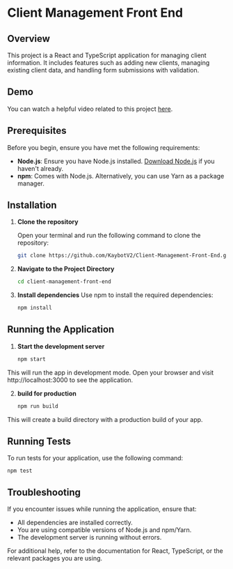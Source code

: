 # Client Management Front End

## Overview

This project is a React and TypeScript application for managing client information. It includes features such as adding new clients, managing existing client data, and handling form submissions with validation.

## Demo
You can watch a helpful video related to this project [here](https://youtu.be/QdkhyHs1ogk).

## Prerequisites

Before you begin, ensure you have met the following requirements:

- **Node.js**: Ensure you have Node.js installed. [Download Node.js](https://nodejs.org/) if you haven't already.
- **npm**: Comes with Node.js. Alternatively, you can use Yarn as a package manager.

## Installation

1. **Clone the repository**

   Open your terminal and run the following command to clone the repository:

   ```bash
   git clone https://github.com/KaybotV2/Client-Management-Front-End.git

2. **Navigate to the Project Directory**

    ```bash
    cd client-management-front-end
3. **Install dependencies**
    Use npm to install the required dependencies:
    ```bash
    npm install

## Running the Application

1. **Start the development server**
    ```bash
    npm start

This will run the app in development mode. Open your browser and visit http://localhost:3000 to see the application.

2. **build for production**
    ```bash
    npm run build

This will create a build directory with a production build of your app.

## Running Tests
To run tests for your application, use the following command:
    
    npm test

## Troubleshooting

If you encounter issues while running the application, ensure that:

- All dependencies are installed correctly.
- You are using compatible versions of Node.js and npm/Yarn.
- The development server is running without errors.

For additional help, refer to the documentation for React, TypeScript, or the relevant packages you are using.

